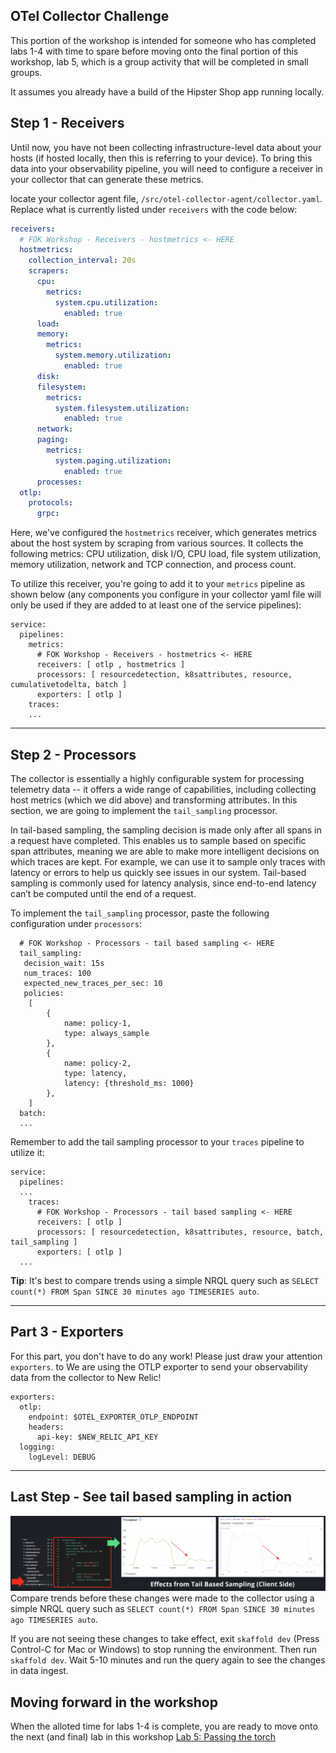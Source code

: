 ## OTel Collector Challenge
This portion of the workshop is intended for someone who has completed labs 1-4 with time to spare before moving onto the final portion of this workshop, lab 5, which is a group activity that will be completed in small groups.

It assumes you already have a build of the Hipster Shop app running locally.

## Step 1 - Receivers

Until now, you have not been collecting infrastructure-level data about your hosts (if hosted locally, then this is referring to your device). To bring this data into your observability pipeline, you will need to configure a receiver in your collector that can generate these metrics.

locate your collector agent file, `/src/otel-collector-agent/collector.yaml`. Replace what is currently listed under `receivers` with the code below:

```YAML
receivers:
  # FOK Workshop - Receivers - hostmetrics <- HERE
  hostmetrics:
    collection_interval: 20s
    scrapers:
      cpu:
        metrics:
          system.cpu.utilization:
            enabled: true
      load:
      memory:
        metrics:
          system.memory.utilization:
            enabled: true
      disk:
      filesystem:
        metrics:
          system.filesystem.utilization:
            enabled: true
      network:
      paging:
        metrics:
          system.paging.utilization:
            enabled: true
      processes:
  otlp:
    protocols:
      grpc:
```

Here, we've configured the `hostmetrics` receiver, which generates metrics about the host system by scraping from various sources. It collects the following metrics: CPU utilization, disk I/O, CPU load, file system utilization, memory utilization, network and TCP connection, and process count.

To utilize this receiver, you're going to add it to your `metrics` pipeline as shown below (any components you configure in your collector yaml file will only be used if they are added to at least one of the service pipelines):

```
service:
  pipelines:
    metrics:
      # FOK Workshop - Receivers - hostmetrics <- HERE
      receivers: [ otlp , hostmetrics ]
      processors: [ resourcedetection, k8sattributes, resource, cumulativetodelta, batch ]
      exporters: [ otlp ]
    traces:
    ...
```
***

## Step 2 - Processors

The collector is essentially a highly configurable system for processing telemetry data -- it offers a wide range of capabilities, including collecting host metrics (which we did above) and transforming attributes. In this section, we are going to implement the `tail_sampling` processor.

In tail-based sampling, the sampling decision is made only after all spans in a request have completed. This enables us to sample based on specific span attributes, meaning we are able to make more intelligent decisions on which traces are kept. For example, we can use it to sample only traces with latency or errors to help us quickly see issues in our system. Tail-based sampling is commonly used for latency analysis, since end-to-end latency can’t be computed until the end of a request.

To implement the `tail_sampling` processor, paste the following configuration under `processors`:

```
  # FOK Workshop - Processors - tail based sampling <- HERE
  tail_sampling:
   decision_wait: 15s
   num_traces: 100
   expected_new_traces_per_sec: 10
   policies:
    [
        {
            name: policy-1,
            type: always_sample
        },
        {
            name: policy-2,
            type: latency,
            latency: {threshold_ms: 1000}
        },
    ]
  batch:
  ...
```

Remember to add the tail sampling processor to your `traces` pipeline to utilize it:

```
service:
  pipelines:
  ...
    traces:
      # FOK Workshop - Processors - tail based sampling <- HERE
      receivers: [ otlp ]
      processors: [ resourcedetection, k8sattributes, resource, batch, tail_sampling ]
      exporters: [ otlp ]
  ...
```

**Tip**: It's best to compare trends using a simple NRQL query such as ``SELECT count(*) FROM Span SINCE 30 minutes ago TIMESERIES auto``.

***

## Part 3 - Exporters

For this part, you don't have to do any work! Please just draw your attention `exporters`. to We are using the OTLP exporter to send your observability data from the collector to New Relic!

```
exporters:
  otlp:
    endpoint: $OTEL_EXPORTER_OTLP_ENDPOINT
    headers:
      api-key: $NEW_RELIC_API_KEY
  logging:
    logLevel: DEBUG
```

***

## Last Step - See tail based sampling in action
![tail based sampling](images/tail-based-effects.png)
Compare trends before these changes were made to the collector using a simple NRQL query such as ``SELECT count(*) FROM Span SINCE 30 minutes ago TIMESERIES auto``.

If you are not seeing these changes to take effect, exit ``skaffold dev`` (Press Control-C for Mac or Windows) to stop running the environment. Then run ``skaffold dev``. Wait 5-10 minutes and run the query again to see the changes in data ingest.  

## Moving forward in the workshop
When the alloted time for labs 1-4 is complete, you are ready to move onto the next (and final) lab in this workshop [Lab 5: Passing the torch](lab_5-passing-the-torch.md)
